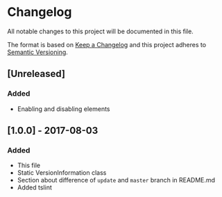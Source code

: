 # Changelog

All notable changes to this project will be documented in this file.

The format is based on [Keep a Changelog](http://keepachangelog.com/en/1.0.0/)
and this project adheres to [Semantic Versioning](http://semver.org/spec/v2.0.0.html).

## [Unreleased]
### Added
- Enabling and disabling elements

## [1.0.0] - 2017-08-03
### Added
- This file
- Static VersionInformation class
- Section about difference of `update` and `master` branch in README.md
- Added tslint
